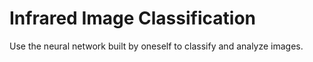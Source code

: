 # Infrared Image Classification
Use the neural network built by oneself to classify and analyze images.

